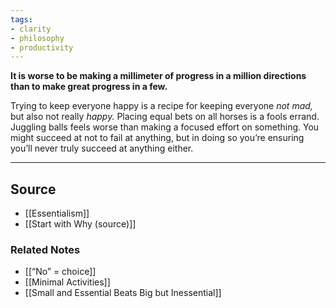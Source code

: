 ```yaml
---
tags:
- clarity
- philosophy
- productivity
---
```

**It is worse to be making a millimeter of progress in a million directions than to make great progress in a few.**

Trying to keep everyone happy is a recipe for keeping everyone *not mad,* but also not really *happy.* Placing equal bets on all horses is a fools errand. Juggling balls feels worse than making a focused effort on something. You might succeed at not to fail at anything, but in doing so you’re ensuring you’ll never truly succeed at anything either.

---

## Source
- [[Essentialism]]
- [[Start with Why (source)]]

### Related Notes
- [[“No” = choice]]
- [[Minimal Activities]] 
- [[Small and Essential Beats Big but Inessential]]